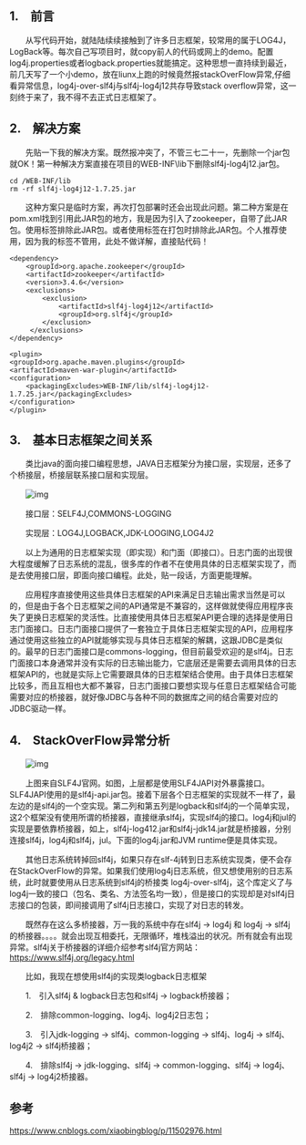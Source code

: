 ## 1.　前言

　　从写代码开始，就陆陆续续接触到了许多日志框架，较常用的属于LOG4J，LogBack等。每次自己写项目时，就copy前人的代码或网上的demo。配置log4j.properties或者logback.properties就能搞定。这种思想一直持续到最近，前几天写了一个小demo，放在liunx上跑的时候竟然报stackOverFlow异常,仔细看异常信息，log4j-over-slf4j与slf4j-log4j12共存导致stack overflow异常，这一刻终于来了，我不得不去正式日志框架了。

## 2.　解决方案

　　先贴一下我的解决方案。既然报冲突了，不管三七二十一，先删除一个jar包就OK！第一种解决方案直接在项目的WEB-INF\lib下删除slf4j-log4j12.jar包。

```
cd /WEB-INF/lib
rm -rf slf4j-log4j12-1.7.25.jar
```

　　这种方案只是临时方案，再次打包部署时还会出现此问题。第二种方案是在pom.xml找到引用此JAR包的地方，我是因为引入了zookeeper，自带了此JAR包。使用<exclusion>标签排除此JAR包。或者使用<packagingExcludes>标签在打包时排除此JAR包。个人推荐使用<packagingExcludes>，因为我的<exclusion>标签不管用，此处不做详解，直接贴代码！

```
<dependency>
    <groupId>org.apache.zookeeper</groupId>
    <artifactId>zookeeper</artifactId>
    <version>3.4.6</version>
    <exclusions>
        <exclusion>
            <artifactId>slf4j-log4j12</artifactId>
            <groupId>org.slf4j</groupId>
        </exclusion>
     </exclusions>
</dependency>
```

```
<plugin>
<groupId>org.apache.maven.plugins</groupId>
<artifactId>maven-war-plugin</artifactId>
<configuration>
    <packagingExcludes>WEB-INF/lib/slf4j-log4j12-1.7.25.jar</packagingExcludes>
</configuration>
</plugin>
```



## 3.　基本日志框架之间关系

　　类比java的面向接口编程思想，JAVA日志框架分为接口层，实现层，还多了个桥接层，桥接层联系接口层和实现层。

　　![img](https://typoralim.oss-cn-beijing.aliyuncs.com/img/20210517171920.png)

　　接口层：SELF4J,COMMONS-LOGGING

　　实现层：LOG4J,LOGBACK,JDK-LOOGING,LOG4J2

　　以上为通用的日志框架实现（即实现）和门面（即接口）。日志门面的出现很大程度缓解了日志系统的混乱，很多库的作者不在使用具体的日志框架实现了，而是去使用接口层，即面向接口编程。此处，贴一段话，方面更能理解。

　　应用程序直接使用这些具体日志框架的API来满足日志输出需求当然是可以的，但是由于各个日志框架之间的API通常是不兼容的，这样做就使得应用程序丧失了更换日志框架的灵活性。比直接使用具体日志框架API更合理的选择是使用日志门面接口。日志门面接口提供了一套独立于具体日志框架实现的API，应用程序通过使用这些独立的API就能够实现与具体日志框架的解耦，这跟JDBC是类似的。最早的日志门面接口是commons-logging，但目前最受欢迎的是slf4j。日志门面接口本身通常并没有实际的日志输出能力，它底层还是需要去调用具体的日志框架API的，也就是实际上它需要跟具体的日志框架结合使用。由于具体日志框架比较多，而且互相也大都不兼容，日志门面接口要想实现与任意日志框架结合可能需要对应的桥接器，就好像JDBC与各种不同的数据库之间的结合需要对应的JDBC驱动一样。

## 4.　StackOverFlow异常分析

　　![img](https://typoralim.oss-cn-beijing.aliyuncs.com/img/20210517171923.png)

　　上图来自SLF4J官网。如图，上层都是使用SLF4JAPI对外暴露接口。SLF4JAPI使用的是slf4j-api.jar包。接着下层各个日志框架的实现就不一样了，最左边的是slf4j的一个空实现。第二列和第五列是logback和slf4j的一个简单实现，这2个框架没有使用所谓的桥接器，直接继承slf4j，实现slf4j的接口。log4j和jul的实现是要依靠桥接器，如上，slf4j-log412.jar和slf4j-jdk14.jar就是桥接器，分别连接slf4j，log4j和slf4j，jul。下面的log4j.jar和JVM runtime便是具体实现。

　　其他日志系统转掉回slf4j，如果只存在slf-4j转到日志系统实现类，便不会存在StackOverFlow的异常。如果我们使用log4j日志系统，但又想使用别的日志系统，此时就要使用从日志系统到slf4j的桥接类 log4j-over-slf4j，这个库定义了与log4j一致的接口（包名、类名、方法签名均一致），但是接口的实现却是对slf4j日志接口的包装，即间接调用了slf4j日志接口，实现了对日志的转发。

　　既然存在这么多桥接器，万一我的系统中存在slf4j -> log4j 和 log4j -> slf4j的桥接器。。。。就会出现互相委托，无限循环，堆栈溢出的状况。所有就会有出现异常。slf4j关于桥接器的详细介绍参考slf4j官方网站：https://www.slf4j.org/legacy.html

　　比如，我现在想使用slf4j的实现类logback日志框架

　　1.　引入slf4j & logback日志包和slf4j -> logback桥接器；

　　2.　排除common-logging、log4j、log4j2日志包；

　　3.　引入jdk-logging -> slf4j、common-logging -> slf4j、log4j -> slf4j、log4j2 -> slf4j桥接器；

  　　4.　排除slf4j -> jdk-logging、slf4j -> common-logging、slf4j -> log4j、slf4j -> log4j2桥接器。

## 参考

https://www.cnblogs.com/xiaobingblog/p/11502976.html